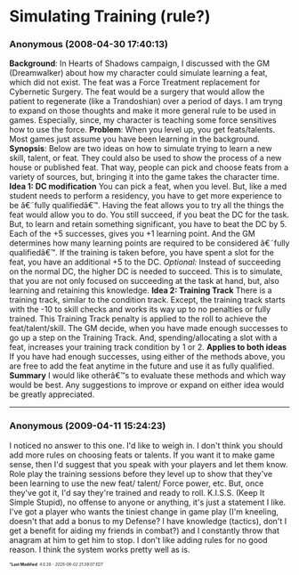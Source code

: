# Simulating Training (rule?)

### **Anonymous** (2008-04-30 17:40:13)

**Background**: In Hearts of Shadows campaign, I discussed with the GM (Dreamwalker) about how my character could simulate learning a feat, which did not exist. The feat was a Force Treatment replacement for Cybernetic Surgery. The feat would be a surgery that would allow the patient to regenerate (like a Trandoshian) over a period of days. I am tryng to expand on those thoughts and make it more general rule to be used in games. Especially, since, my character is teaching some force sensitives how to use the force.
**Problem**: When you level up, you get feats/talents. Most games just assume you have been learning in the background.
**Synopsis**: Below are two ideas on how to simulate trying to learn a new skill, talent, or feat. They could also be used to show the process of a new house or published feat. That way, people can pick and choose feats from a variety of sources, but, bringing it into the game takes the character time.
**Idea 1: DC modification**
You can pick a feat, when you level. But, like a med student needs to perform a residency, you have to get more experience to be â€˜fully qualifiedâ€™. Having the feat allows you to try all the things the feat would allow you to do. You still succeed, if you beat the DC for the task. But, to learn and retain something significant, you have to beat the DC by 5. Each of the +5 successes, gives you +1 learning point. And the GM determines how many learning points are required to be considered â€˜fully qualifiedâ€™.
If the training is taken before, you have spent a slot for the feat, you have an additional +5 to the DC.
*Optional:* Instead of succeeding on the normal DC, the higher DC is needed to succeed. This is to simulate, that you are not only focused on succeeding at the task at hand, but, also learning and retaining this knowledge.
**Idea 2: Training Track**
There is a training track, similar to the condition track. Except, the training track starts with the -10 to skill checks and works its way up to no penalties or fully trained. This Training Track penalty is applied to the roll to achieve the feat/talent/skill. The GM decide, when you have made enough successes to go up a step on the Training Track. And, spending/allocating a slot with a feat, increases your training track condition by 1 or 2.
**Applies to both ideas**
If you have had enough successes, using either of the methods above, you are free to add the feat anytime in the future and use it as fully qualified.
**Summary**
I would like otherâ€™s to evaluate these methods and which way would be best. Any suggestions to improve or expand on either idea would be greatly appreciated.

---

### **Anonymous** (2009-04-11 15:24:23)

I noticed no answer to this one. I'd like to weigh in. I don't think you should add more rules on choosing feats or talents. If you want it to make game sense, then I'd suggest that you speak with your players and let them know. Role play the training sessions before they level up to show that they've been learning to use the new feat/ talent/ Force power, etc. But, once they've got it, I'd say they're trained and ready to roll. K.I.S.S. (Keep It Simple Stupid), no offense to anyone or anything, it's just a statement I like. I've got a player who wants the tiniest change in game play (I'm kneeling, doesn't that add a bonus to my Defense? I have knowledge (tactics), don't I get a benefit for aiding my friends in combat?) and I constantly throw that anagram at him to get him to stop. I don't like adding rules for no good reason. I think the system works pretty well as is.



<span style="font-size: 0.5em;">***Last Modified**: 4.0.28 - *2025-06-02 21:39:07 EDT*</span>